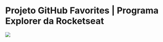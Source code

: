 # Projeto GitHub Favorites | Programa Explorer da Rocketseat

<img src="https://img.shields.io/badge/STATUS-EM%20DESENVOLVIMENTO-green">
